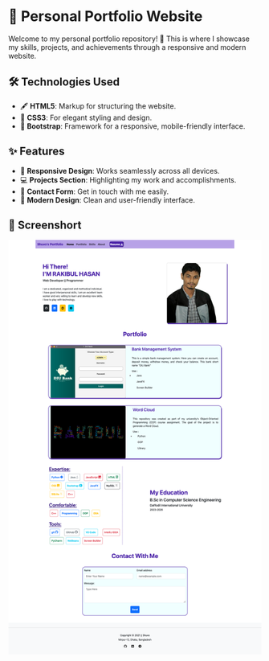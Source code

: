 # 🌟 Personal Portfolio Website  

Welcome to my personal portfolio repository! 🚀 This is where I showcase my skills, projects, and achievements through a responsive and modern website.  

## 🛠️ Technologies Used
- 🖋️ **HTML5**: Markup for structuring the website.  
- 🎨 **CSS3**: For elegant styling and design.  
- 📱 **Bootstrap**: Framework for a responsive, mobile-friendly interface.  

## ✨ Features
- 📱 **Responsive Design**: Works seamlessly across all devices.  
- 💻 **Projects Section**: Highlighting my work and accomplishments.  
- 📧 **Contact Form**: Get in touch with me easily.  
- 🌈 **Modern Design**: Clean and user-friendly interface.  

## 📁 Screenshort
<img src="https://github.com/rakibul263/Portfolio/blob/main/Document.png">
